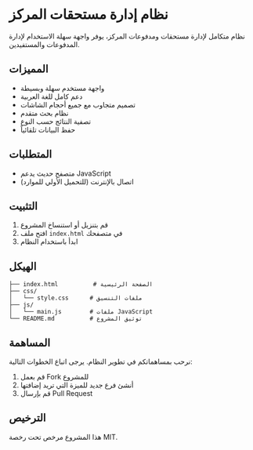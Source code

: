 # نظام إدارة مستحقات المركز

نظام متكامل لإدارة مستحقات ومدفوعات المركز، يوفر واجهة سهلة الاستخدام لإدارة المدفوعات والمستفيدين.

## المميزات

- واجهة مستخدم سهلة وبسيطة
- دعم كامل للغة العربية
- تصميم متجاوب مع جميع أحجام الشاشات
- نظام بحث متقدم
- تصفية النتائج حسب النوع
- حفظ البيانات تلقائياً

## المتطلبات

- متصفح حديث يدعم JavaScript
- اتصال بالإنترنت (للتحميل الأولي للموارد)

## التثبيت

1. قم بتنزيل أو استنساخ المشروع
2. افتح ملف `index.html` في متصفحك
3. ابدأ باستخدام النظام

## الهيكل

```
├── index.html          # الصفحة الرئيسية
├── css/
│   └── style.css      # ملفات التنسيق
├── js/
│   └── main.js        # ملفات JavaScript
└── README.md          # توثيق المشروع
```

## المساهمة

نرحب بمساهماتكم في تطوير النظام. يرجى اتباع الخطوات التالية:

1. قم بعمل Fork للمشروع
2. أنشئ فرع جديد للميزة التي تريد إضافتها
3. قم بإرسال Pull Request

## الترخيص

هذا المشروع مرخص تحت رخصة MIT. 
